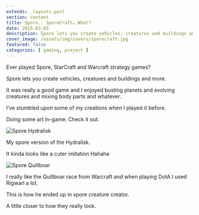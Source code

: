 ```yaml
---
extends: _layouts.post
section: content
title: Spore.. SporeCraft… What?
date: 2015-03-03
description: Spore lets you create vehicles, creatures and buildings and more.
cover_image: /assets/img/covers/sporecraft.jpg
featured: false
categories: [ gaming, project ]
---
```


Ever played Spore, StarCraft and Warcraft strategy games?

Spore lets you create vehicles, creatures and buildings and more.

It was really a good game and I enjoyed busting planets and evolving creatures and mixing body parts and whatever.

I’ve stumbled upon some of my creations when I played it before.

Doing some art in-game. Check it out.

![Spore Hydralisk](https://res.cloudinary.com/langitlupakintoncloud/image/upload/hugo/jcos.io/Zacrong-2_jibepp.png)

My spore version of the Hydralisk.

It kinda looks like a cuter imitation Hahaha

![Spore Quillboar](https://res.cloudinary.com/langitlupakintoncloud/image/upload/hugo/jcos.io/Rigwarl_ofuii7.png)

I really like the Quillboar race from Warcraft and when playing DotA I used Rigwarl a lot.

This is how he ended up in spore creature creator.

A little closer to how they really look.
